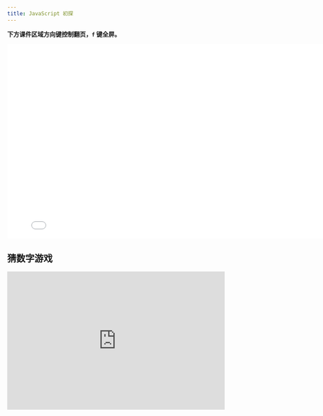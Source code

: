 ```yaml
---
title: JavaScript 初探
---
```


**下方课件区域方向键控制翻页，`f` 键全屏。**

<iframe src="./slideshow.html" frameborder=0 width=800 height=450></iframe>

## 猜数字游戏

<iframe class="live-sample-frame hide-codepen-jsfiddle" frameborder="0" height="320" id="frame_Top_hidden_code" src="https://mdn.github.io/learning-area/javascript/introduction-to-js-1/first-splash/number-guessing-game" width="100%"></iframe>